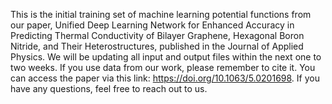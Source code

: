 This is the initial training set of machine learning potential functions from our paper, Unified Deep Learning Network for Enhanced Accuracy in Predicting Thermal Conductivity of Bilayer Graphene, Hexagonal Boron Nitride, and Their Heterostructures, published in the Journal of Applied Physics. We will be updating all input and output files within the next one to two weeks. If you use data from our work, please remember to cite it. You can access the paper via this link: https://doi.org/10.1063/5.0201698. If you have any questions, feel free to reach out to us.
